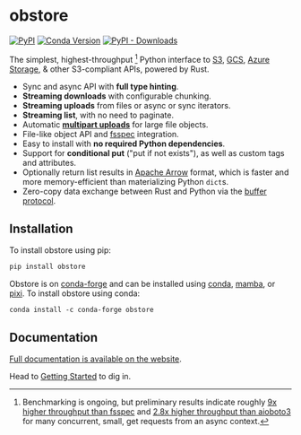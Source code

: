 # obstore

[![PyPI][pypi_badge]][pypi_link]
[![Conda Version][conda_version_badge]][conda_version]
[![PyPI - Downloads][pypi-img]][pypi-link]

[pypi_badge]: https://badge.fury.io/py/obstore.svg
[pypi_link]: https://pypi.org/project/obstore/
[conda_version_badge]: https://img.shields.io/conda/vn/conda-forge/obstore.svg
[conda_version]: https://prefix.dev/channels/conda-forge/packages/obstore
[pypi-img]: https://img.shields.io/pypi/dm/obstore
[pypi-link]: https://pypi.org/project/obstore/

The simplest, highest-throughput [^1] Python interface to [S3][s3], [GCS][gcs], [Azure Storage][azure_storage], & other S3-compliant APIs, powered by Rust.

[s3]: https://aws.amazon.com/s3/
[gcs]: https://cloud.google.com/storage
[azure_storage]: https://learn.microsoft.com/en-us/azure/storage/common/storage-introduction

- Sync and async API with **full type hinting**.
- **Streaming downloads** with configurable chunking.
- **Streaming uploads** from files or async or sync iterators.
- **Streaming list**, with no need to paginate.
- Automatic [**multipart uploads**](https://docs.aws.amazon.com/AmazonS3/latest/userguide/mpuoverview.html) for large file objects.
- File-like object API and [fsspec](https://github.com/fsspec/filesystem_spec) integration.
- Easy to install with **no required Python dependencies**.
- Support for **conditional put** ("put if not exists"), as well as custom tags and attributes.
- Optionally return list results in [Apache Arrow](https://arrow.apache.org/) format, which is faster and more memory-efficient than materializing Python `dict`s.
- Zero-copy data exchange between Rust and Python via the [buffer protocol](https://jakevdp.github.io/blog/2014/05/05/introduction-to-the-python-buffer-protocol/).

<!-- For Rust developers looking to add object_store support to their Python packages, refer to pyo3-object_store. -->

[^1]: Benchmarking is ongoing, but preliminary results indicate roughly [9x higher throughput than fsspec](https://github.com/geospatial-jeff/pyasyncio-benchmark/blob/fe8f290cb3282dcc3bc96cae06ed5f90ad326eff/test_results/cog_header_results.csv) and [2.8x higher throughput than aioboto3](https://github.com/geospatial-jeff/pyasyncio-benchmark/blob/40e67509a248c5102a6b1608bcb9773295691213/test_results/20250218_results/ec2_m5/aggregated_results.csv) for many concurrent, small, get requests from an async context.

## Installation

To install obstore using pip:

```sh
pip install obstore
```

Obstore is on [conda-forge](https://prefix.dev/channels/conda-forge/packages/obstore) and can be installed using [conda](https://docs.conda.io), [mamba](https://mamba.readthedocs.io/), or [pixi](https://pixi.sh/). To install obstore using conda:

```
conda install -c conda-forge obstore
```

## Documentation

[Full documentation is available on the website](https://developmentseed.org/obstore).

Head to [Getting Started](https://developmentseed.org/obstore/latest/getting-started/) to dig in.
